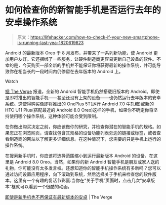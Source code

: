 # 如何检查你的新智能手机是否运行去年的安卓操作系统

> 原文：<https://lifehacker.com/how-to-check-if-your-new-smartphone-is-running-last-yea-1820619823>

Android 的最新版本 Oreo 于 8 月发布，并带来了一系列新功能，使 Android 更加用户友好。它还捆绑了一些服务，让硬件制造商更容易更新自己设备的软件。不幸的是，今天购买一部全新的手机并不能保证你将获得最新的操作系统，并可能导致你在相当长的一段时间内仍停留在去年版本的 Android 上。

Watch

[据 The Verge](https://www.theverge.com/2017/11/17/16669378/oneplus-5t-razer-phone-android-oreo-missing-why) 报道，全新的 Android 智能手机仍然搭载旧版本的 Android。即使是即将推出的智能手机——甚至还没有上架的设备——也仍然运行去年版本的安卓系统。这使得购买像即将推出的 OnePlus 5T(运行 Android 7.0 牛轧糖)或新的 HTC U11 Plus(搭配最近的 Android 8.0 Oreo)这样的手机，如果你不确定你将坚持使用哪个操作系统，这种体验可能会受到限制。

在你做出购买决定之前，你应该做你的研究，并检查你潜在的智能手机的规格。如果您正在浏览网页，请查找包含其规格的设备功能列表旁边的链接或标签，或者查看制造商的网站以了解更多详细信息。在这种情况下，您需要的只是手机上运行的操作系统。

在搜索新手机时，你应该将选择范围缩小到运行最新版本 Android 的设备，在这里是 Android 8.0 Oreo。当然，如果你的新 Android 智能手机是朋友或家人送的礼物，你可能没有太多发言权。还想知道你的智能手机操作系统有多新吗？您可以通过访问设置应用程序，向下滚动到系统，然后选择关于手机来检查您的软件版本。这里有一个有趣的复活节彩蛋:当你在“关于手机”页面时，点击几次“安卓版本”框就可以看到一个很酷的动画。

[即使是新手机也不再保证有最新版本的安卓](https://www.theverge.com/2017/11/17/16669378/oneplus-5t-razer-phone-android-oreo-missing-why) | The Verge